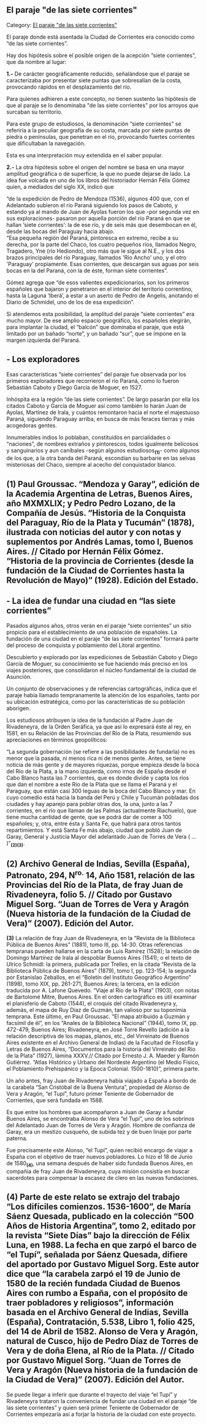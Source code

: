 ## El paraje "de las siete corrientes"

Category: [El paraje "de las siete corrientes"](http://descubrircorrientes.com.ar/2012/index.php/3138-historia-desde-el-origen-hasta-1814/corrientes-colonial-primeras-noticias/el-sitio-elegido-donde-se-levantara-corrientes/el-paraje-de-las-siete-corrientes)

El paraje donde está asentada la Ciudad de Corrientes era conocido como “de las siete corrientes”.

Hay dos hipótesis sobre el posible origen de la acepción “siete corrientes”, que da nombre al lugar:

**1.-** De carácter geográficamente reducido, señalándose que el paraje se caracterizaba por presentar siete puntas que sobresalían de la costa, provocando rápidos en el desplazamiento del río.

Para quienes adhieren a este concepto, no tienen sustento las hipótesis de que al paraje se lo denominaba "de las siete corrientes" por los arroyos que surcaban su territorio.

Para este grupo de estudiosos, la denominación “siete corrientes” se referiría a la peculiar geografía de su costa, marcada por siete puntas de piedra o penínsulas, que penetran en el río, provocando fuertes corrientes que dificultaban la navegación.

Esta es una interpretación muy extendida en el saber popular.

**2.-** La otra hipótesis sobre el origen del nombre se basa en una mayor amplitud geográfica o de superficie, la que no puede dejarse de lado. La idea fue volcada en uno de los libros del historiador Hernán Félix Gómez quien, a mediados del siglo XX, indicó que

“de la expedición de Pedro de Mendoza (1536), algunos 400 que, con el Adelantado subieron el río Paraná siguiendo los pasos de Caboto, y estando ya al mando de Juan de Ayolas fueron los que -por segunda vez en sus exploraciones- pasaron por aquella porción del río Paraná en que se hallan ‘siete corrientes’: la de ese río, y de seis más que desembocan en él, desde las bocas del Paraguay hacia abajo.  
“Esa pequeña región del Paraná, pintoresca en extremo, recibe a su derecha, por la parte del Chaco, los cuatro pequeños ríos, llamados Negro, Tragadero, Yne (río Hediondo), otro más que le sigue al N.E., y los dos brazos principales del río Paraguay, llamados 'Río Ancho' uno, y el otro 'Paraguay' propiamente. Esas corrientes, que descargan sus aguas por seis bocas en la del Paraná, con la de éste, forman siete corrientes”.

Gómez agrega que “de esos valientes expedicionarios, son los primeros españoles que bajaron y penetraron en el interior del territorio correntino, hasta la Laguna ‘Iberá’, a estar a un aserto de Pedro de Angelis, anotando el Diario de Schmidel, uno de los de esa expedición”.

Si atendemos esta posibilidad, la amplitud del paraje “siete corrientes” era mucho mayor. De ese amplio espacio geográfico, los españoles elegirán, para implantar la ciudad, el “balcón” que dominaba el paraje, que está limitado por un bañado “norte”, y un bañado “sur”, que se impone en la margen izquierda del Paraná.

## **\- Los exploradores**

Esas características “siete corrientes” del paraje fue observada por los primeros exploradores que recorrieron el río Paraná, como lo fueron Sebastián Caboto y Diego García de Moguer, en 1527.

Inhóspita era la región “de las siete corrientes”. De largo pasarán por ella los citados Caboto y García de Moguer así como también lo harán Juan de Ayolas, Martínez de Irala, y cuántos remontaron hacia el norte el majestuoso Paraná, siguiendo Paraguay arriba, en busca de más feraces tierras y más acogedoras gentes.

Innumerables indios lo poblaban, constituidos en parcialidades o “naciones”, de nombres extraños y pintorescos, todos igualmente belicosos y sanguinarios y aun caníbales -según algunos estudiosos<sub><strong>(1)</strong></sub>\- como algunos de los que, a la otra banda del Paraná, escondían su barbarie en las selvas misteriosas del Chaco, siempre al acecho del conquistador blanco.

## **(1)** Paul Groussac. “Mendoza y Garay”, edición de la Academia Argentina de Letras, Buenos Aires, año MXMXLIX; y Pedro Pedro Lozano, de la Compañía de Jesús. “Historia de la Conquista del Paraguay, Río de la Plata y Tucumán” (1878), ilustrada con noticias del autor y con notas y suplementos por Andrés Lamas, tomo I, Buenos Aires. // Citado por Hernán Félix Gómez. “Historia de la provincia de Corrientes (desde la fundación de la Ciudad de Corrientes hasta la Revolución de Mayo)” (1928). Edición del Estado.

## **\- La idea de fundar una ciudad en “las siete corrientes”**

Pasados algunos años, otros verán en el paraje “siete corrientes” un sitio propicio para el establecimiento de una población de españoles. La fundación de una ciudad en el paraje “de las siete corrientes” formará parte del proceso de conquista y poblamiento del Litoral argentino.

Descubierto y explorado por las expediciones de Sebastián Caboto y Diego García de Moguer, su conocimiento se fue haciendo más preciso en los viajes posteriores, que consolidaron el núcleo fundamental de la ciudad de Asunción.

Un conjunto de observaciones y de referencias cartográficas, indica que el paraje había llamado tempranamente la atención de los españoles, tanto por su ubicación estratégica, como por las características de su población aborigen.

Los estudiosos atribuyen la idea de la fundación al Padre Juan de Rivadeneyra, de la Orden Seráfica, ya que así lo expresará éste al rey, en 1581, en su Relación de las Provincias del Río de la Plata, resumiendo sus apreciaciones en términos geopolíticos:

“La segunda gobernación (se refiere a las posibilidades de fundarla) no es menor que la pasada, ni menos rica ni de menos gente. Antes, se tiene noticia de más gente y de mayores riquezas, porque empieza desde la boca del Río de la Plata, a la mano izquierda, como irnos de España desde el Cabo Blanco hasta las 7 corrientes, que es donde divide y capta los ríos que dan el nombre a este Río de la Plata que se llama el Paraná y el Paraguay, que están casi 300 leguas de la boca del Cabo Blanco y mar. En cuyo comedio está hacia la banda del Perú y Chile y Tucumán pobladas dos ciudades y hay aparejo para poblar otras dos, la una, junto a las 7 corrientes, en el río que llaman de las Palmas (actualmente Riachuelo), que tiene mucha cantidad de gente, que se podrá dar de comer a 100 españoles; y, otra, entre ésta y Santa Fe, que habrá para otros tantos repartimientos. Y está Santa Fe más abajo, ciudad que pobló Juan de Garay, General y Justicia Mayor del adelantado Juan de Torres de Vera ( ... )”<sub><strong>(2)(3)</strong></sub>.

## **(2)** Archivo General de Indias, Sevilla (España), Patronato, 294, N<sup>ro.</sup> 14, Año 1581, relación de las Provincias del Río de la Plata, de fray Juan de Rivadeneyra, folio 5. // Citado por Gustavo Miguel Sorg. “Juan de Torres de Vera y Aragón (Nueva historia de la fundación de la Ciudad de Vera)” (2007). Edición del Autor.  
**(3)** La relación de fray Juan de Rivadeneyra, en la “Revista de la Biblioteca Pública de Buenos Aires” (1881), tomo III, pp. 14-30. Otras referencias tempranas pueden hallarse en la carta de Luis Ramírez (1528); la relación de Domingo Martínez de Irala al despoblar Buenos Aires (1541); o el texto de Ulrico Schmidl: la primera, publicada por Trelles, en la citada “Revista de la Biblioteca Pública de Buenos Aires” (1879), tomo I, pp. 123-154; la segunda por Estanislao Zeballos, en el “Boletín del Instituto Geográfico Argentino” (1898), tomo XIX, pp. 261-271, Buenos Aires; la tercera, en la edición traducida por A. Lafone Quevedo. “Viaje al Río de la Plata” (1903), con notas de Bartolomé Mitre, Buenos Aires. En el orden cartográfico es útil examinar el planisferio de Caboto (1544), el croquis del citado Rivadeneyra y, además, el mapa de Ruy Díaz de Guzmán, tan valioso por su toponimia temprana. Este último, en Paul Groussac. “El mapa atribuido a Guzmán y facsímil de él”, en los “Anales de la Biblioteca Nacional” (1944), tomo IX, pp. 472-479, Buenos Aires; Rivadeneyra, en José Torre Revello (adición a la relación descriptiva de los mapas, planos, etc., del Virreinato de Buenos Aires existente en el Archivo General de Indias) de la Facultad de Filosofía y Letras de Buenos Aires, “Documentos para la historia del Virreinato del Río de la Plata” (1927), lámina XXXV.// Citado por Ernesto J. A. Maeder y Ramón Gutiérrez. “Atlas Histórico y Urbano del Nordeste Argentino (el Medio Físico, el Poblamiento Prehispánico y la Epoca Colonial. 1500-1810)”, primera parte.

Un año antes, fray Juan de Rivadeneyra había viajado a España a bordo de la carabela “San Cristóbal de la Buena Ventura”, propiedad de Alonso de Vera y Aragón, “el Tupí”, futuro primer Teniente de Gobernador de Corrientes, que será fundada en 1588.

Es que entre los hombres que acompañaron a Juan de Garay a fundar Buenos Aires, se encontraba Alonso de Vera “el Tupí”, uno de los sobrinos del Adelantado Juan de Torres de Vera y Aragón. Hombre de confianza de Garay, era un mestizo cusqueño, de subida tez y de buen linaje por parte paterna.

Fue precisamente este Alonso, “el Tupí”, quien recibió encargo de viajar a España con el objetivo de traer nuevos pobladores. Lo hizo el 18 de Junio de 1580<sub><strong>(4)</strong></sub>, una semana después de haber sido fundada Buenos Aires, en compañía de fray Juan de Rivadeneyra, cuya misión consistía en buscar sacerdotes para compensar la escasez de clero en las nuevas fundaciones.

## **(4)** Parte de este relato se extrajo del trabajo “Los difíciles comienzos. 1536-1600”, de María Sáenz Quesada, publicado en la colección “500 Años de Historia Argentina”, tomo 2, editado por la revista “Siete Días” bajo la dirección de Félix Luna, en 1988. La fecha en que zarpó el barco de “el Tupí”, señalada por Sáenz Quesada, difiere del aportado por Gustavo Miguel Sorg. Este autor dice que “la carabela zarpó el 19 de Junio de 1580 de la recién fundada Ciudad de Buenos Aires con rumbo a España, con el propósito de traer pobladores y religiosos”, información basada en el Archivo General de Indias, Sevilla (España), Contratación, 5.538, Libro 1, folio 425, del 14 de Abril de 1582. Alonso de Vera y Aragón, natural de Cusco, hijo de Pedro Díaz de Torres de Vera y de doña Elena, al Río de la Plata. // Citado por Gustavo Miguel Sorg. “Juan de Torres de Vera y Aragón (Nueva historia de la fundación de la Ciudad de Vera)” (2007). Edición del Autor.

Se puede llegar a inferir que durante el trayecto del viaje “el Tupí” y Rivadeneyra trataron la conveniencia de fundar una ciudad en el paraje “de las siete corrientes” y quien será primer Teniente de Gobernador de Corrientes empezaría así a forjar la historia de la ciudad con este proyecto.